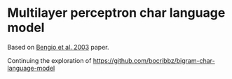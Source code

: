 # Multilayer perceptron char language model

Based on [Bengio et al. 2003](https://www.jmlr.org/papers/volume3/bengio03a/bengio03a.pdf) paper.

Continuing the exploration of https://github.com/bocribbz/bigram-char-language-model
